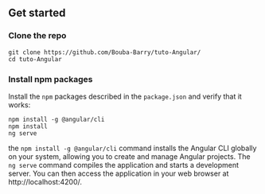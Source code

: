 ## Get started

### Clone the repo

```shell
git clone https://github.com/Bouba-Barry/tuto-Angular/
cd tuto-Angular
```

### Install npm packages

Install the `npm` packages described in the `package.json` and verify that it works:

```shell
npm install -g @angular/cli
npm install
ng serve
```

the `npm install -g @angular/cli` command installs the Angular CLI globally on your system, allowing you to create and manage Angular projects.
The `ng serve` command compiles the application and starts a development server. You can then access the application in your web browser at http://localhost:4200/.
